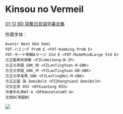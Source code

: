 # Kinsou no Vermeil

[01-12 BD 简繁日双语字幕合集](https://github.com/Nekomoekissaten-SUB/Nekomoekissaten-Storage/releases/download/subtitle_pkg/Vermeil_BD_JPCH.7z)

所需字体：
```
Avenir Next W1G Demi
FOT-ハミング ProN E <FOT-Humming ProN E>
FOT-モード明朝Aラージ Std E <FOT-ModeMinALarge Std E>
方正粗黑宋简繁 <FZCuHeiSong-B-JF>
方正兰亭圆_GBK_特 <FZLanTingYuan-H-GBK>
方正兰亭圆_GBK_中 <FZLanTingYuan-DB-GBK>
方正兰亭准黑_GBK <FZLanTingHei-M-GBK>
方正正圆 简 DemiBold <FZZhengYuanS DemiBold>
汉仪玄宋 85S <HYXuanSong 85S>
华康手札体W7-A <DFHannotateW7-A>
文鼎DC清圓B5
```

![](https://nekomoe.pages.dev/images/2022-07/vermeilingold.jpg)
